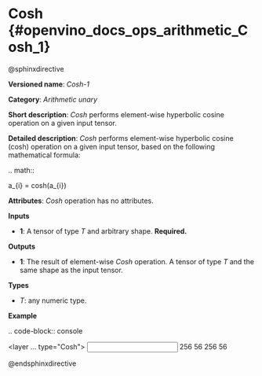 # Cosh  {#openvino_docs_ops_arithmetic_Cosh_1}

@sphinxdirective

**Versioned name**: *Cosh-1*

**Category**: *Arithmetic unary*

**Short description**: *Cosh* performs element-wise hyperbolic cosine operation on a given input tensor.

**Detailed description**: *Cosh* performs element-wise hyperbolic cosine (cosh) operation on a given input tensor, based on the following mathematical formula:

.. math::
   
   a_{i} = cosh(a_{i})

**Attributes**: *Cosh* operation has no attributes.

**Inputs**

* **1**: A tensor of type *T* and arbitrary shape. **Required.**

**Outputs**

* **1**: The result of element-wise *Cosh* operation. A tensor of type *T* and the same shape as the input tensor.

**Types**

* *T*: any numeric type.

**Example**

.. code-block:: console
   
   <layer ... type="Cosh">
       <input>
           <port id="0">
               <dim>256</dim>
               <dim>56</dim>
           </port>
       </input>
       <output>
           <port id="1">
               <dim>256</dim>
               <dim>56</dim>
           </port>
       </output>
   </layer>

@endsphinxdirective

